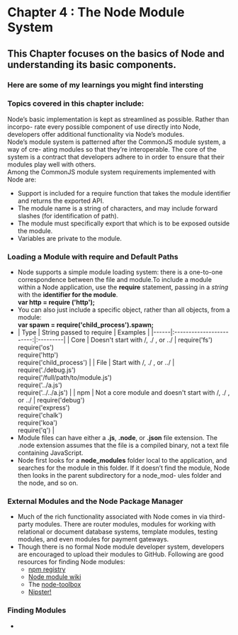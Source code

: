 # Chapter 4 : The Node Module System

## This Chapter focuses on the basics of Node and understanding its basic components.

### Here are some of my learnings you might find intersting

### Topics covered in this chapter include:

Node’s basic implementation is kept as streamlined as possible. Rather than incorpo- rate every possible component of use directly into Node, developers offer additional functionality via Node’s modules.<br>
Node’s module system is patterned after the CommonJS module system, a way of cre- ating modules so that they’re interoperable. The core of the system is a contract that developers adhere to in order to ensure that their modules play well with others.<br>
Among the CommonJS module system requirements implemented with Node are:
- Support is included for a require function that takes the module identifier and returns the exported API.
- The module name is a string of characters, and may include forward slashes (for identification of path).
- The module must specifically export that which is to be exposed outside the module.
- Variables are private to the module.

### Loading a Module with require and Default Paths

- Node supports a simple module loading system: there is a one-to-one correspondence between the file and module.To include a module within a Node application, use the **require** statement, passing in a *string* with the **identifier for the module**.<br>
**var http = require ('http');**
- You can also just include a specific object, rather than all objects, from a module:<br>
**var spawn = require('child_process').spawn;**
- | Type | String passed to require | Examples |
|------|:------------------------:|:---------|
| Core | Doesn't start with /, ./ , or ../ | require('fs')<br>require('os')<br>require('http')<br>require('child_process') |
| File | Start with /, ./ , or ../ | require('./debug.js')<br>require('/full/path/to/module.js')<br>require('../a.js')<br>require('../../a.js') |
| npm  | Not a core module and doesn't start with /, ./ , or ../ | require('debug')<br>require('express')<br>require('chalk')<br>require('koa')<br>require('q') |
- Module files can have either a **.js**, **.node**, or **.json** file extension. The .node extension assumes that the file is a compiled binary, not a text file containing JavaScript.
- Node first looks for a **node_modules** folder local to the application, and searches for the module in this folder. If it doesn’t find the module, Node then looks in the parent subdirectory for a node_mod- ules folder and the node, and so on.

### External Modules and the Node Package Manager

- Much of the rich functionality associated with Node comes in via third-party modules. There are router modules, modules for working with relational or document database systems, template modules, testing modules, and even modules for payment gateways.
- Though there is no formal Node module developer system, developers are encouraged to upload their modules to GitHub. Following are good resources for finding Node modules:
    - [npm registry](http://search.npmjs.org/)
    - [Node module wiki](https://github.com/joyent/node/wiki/modules)
    - The [node-toolbox](http://toolbox.no.de/)
    - [Nipster!](http://eirikb.github.com/nipster/)

### Finding Modules

- 